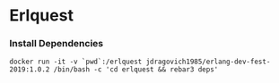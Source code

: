 # Erlquest

### Install Dependencies
```
docker run -it -v `pwd`:/erlquest jdragovich1985/erlang-dev-fest-2019:1.0.2 /bin/bash -c 'cd erlquest && rebar3 deps'
```
